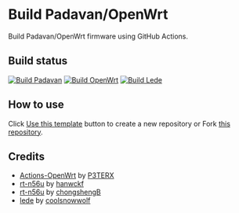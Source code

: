 # Build Padavan/OpenWrt

Build Padavan/OpenWrt firmware using GitHub Actions.

## Build status

[![Build Padavan](https://github.com/vietanhbui2000/build-padavan-openwrt/actions/workflows/build-padavan.yml/badge.svg)](https://github.com/vietanhbui2000/build-padavan-openwrt/actions/workflows/build-padavan.yml)
[![Build OpenWrt](https://github.com/vietanhbui2000/build-padavan-openwrt/actions/workflows/build-openwrt.yml/badge.svg)](https://github.com/vietanhbui2000/build-padavan-openwrt/actions/workflows/build-openwrt.yml)
[![Build Lede](https://github.com/vietanhbui2000/build-padavan-openwrt/actions/workflows/build-lede.yml/badge.svg)](https://github.com/vietanhbui2000/build-padavan-openwrt/actions/workflows/build-lede.yml)

## How to use

Click [Use this template](https://github.com/vietanhbui2000/build-padavan-openwrt/generate) button to create a new repository or Fork [this repository](https://github.com/vietanhbui2000/build-padavan-openwrt).

## Credits

- [Actions-OpenWrt](https://github.com/P3TERX/Actions-OpenWrt) by [P3TERX](https://github.com/P3TERX)
- [rt-n56u](https://github.com/hanwckf/rt-n56u) by [hanwckf](https://github.com/hanwckf)
- [rt-n56u](https://github.com/chongshengB/rt-n56u) by [chongshengB](https://github.com/chongshengB)
- [lede](https://github.com/coolsnowwolf/lede) by [coolsnowwolf](https://github.com/coolsnowwolf)
